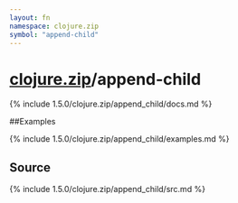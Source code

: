 ```yaml
---
layout: fn
namespace: clojure.zip
symbol: "append-child"
---
```


# [clojure.zip](../)/append-child

{% include 1.5.0/clojure.zip/append_child/docs.md %}

##Examples

{% include 1.5.0/clojure.zip/append_child/examples.md %}
## Source
{% include 1.5.0/clojure.zip/append_child/src.md %}

